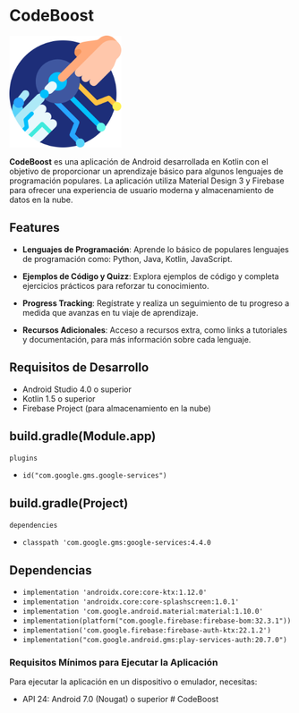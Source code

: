 # CodeBoost

<img src="app/src/main/res/drawable/logo.png" alt="CodeBoost Logo" width="200">

**CodeBoost** es una aplicación de Android desarrollada en Kotlin con el objetivo de proporcionar un aprendizaje básico para algunos lenguajes de programación populares. La aplicación utiliza Material Design 3 y Firebase para ofrecer una experiencia de usuario moderna y almacenamiento de datos en la nube.

## Features

- **Lenguajes de Programación**: Aprende lo básico de populares lenguajes de programación como: Python, Java, Kotlin, JavaScript.

- **Ejemplos de Código y Quizz**: Explora ejemplos de código y completa ejercicios prácticos para reforzar tu conocimiento.

- **Progress Tracking**: Regístrate y realiza un seguimiento de tu progreso a medida que avanzas en tu viaje de aprendizaje.

- **Recursos Adicionales**: Acceso a recursos extra, como links a tutoriales y documentación, para más información sobre cada lenguaje.

## Requisitos de Desarrollo

- Android Studio 4.0 o superior
- Kotlin 1.5 o superior
- Firebase Project (para almacenamiento en la nube)

## build.gradle(Module.app)
`plugins`
- `id("com.google.gms.google-services")`

## build.gradle(Project)
`dependencies`
- `classpath 'com.google.gms:google-services:4.4.0`
  
## Dependencias
- `implementation 'androidx.core:core-ktx:1.12.0'`
- `implementation 'androidx.core:core-splashscreen:1.0.1'`
- `implementation 'com.google.android.material:material:1.10.0'`
- `implementation(platform("com.google.firebase:firebase-bom:32.3.1"))`
- `implementation('com.google.firebase:firebase-auth-ktx:22.1.2')`
- `implementation("com.google.android.gms:play-services-auth:20.7.0")`


### Requisitos Mínimos para Ejecutar la Aplicación

Para ejecutar la aplicación en un dispositivo o emulador, necesitas:

- API 24: Android 7.0 (Nougat) o superior
#   C o d e B o o s t 
 
 